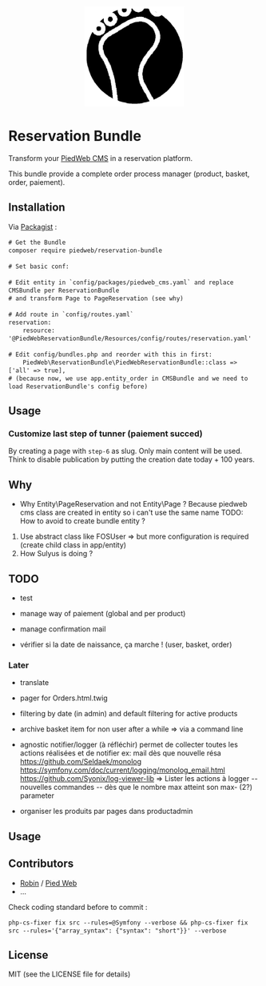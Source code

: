 <p align="center"><a href="https://piedweb.com">
<img src="https://raw.githubusercontent.com/PiedWeb/piedweb-devoluix-theme/master/src/img/logo_title.png" width="200" height="200" alt="PiedWeb.com" />
</a></p>

# Reservation Bundle

Transform your [PiedWeb CMS](https://github.com/PiedWeb/CMS) in a reservation platform.

This bundle provide a complete order process manager (product, basket, order, paiement).

## Installation

Via [Packagist](https://packagist.org/packages/piedweb/reservation-bundle) :

```
# Get the Bundle
composer require piedweb/reservation-bundle

# Set basic conf:

# Edit entity in `config/packages/piedweb_cms.yaml` and replace CMSBundle per ReservationBundle
# and transform Page to PageReservation (see why)

# Add route in `config/routes.yaml`
reservation:
    resource: '@PiedWebReservationBundle/Resources/config/routes/reservation.yaml'

# Edit config/bundles.php and reorder with this in first:
    PiedWeb\ReservationBundle\PiedWebReservationBundle::class => ['all' => true],
# (because now, we use app.entity_order in CMSBundle and we need to load ReservationBundle's config before)
```



## Usage

### Customize last step of tunner (paiement succed)

By creating a page with `step-6` as slug. Only main content will be used.
Think to disable publication by putting the creation date today + 100 years.


## Why

- Why Entity\PageReservation and not Entity\Page ?
Because piedweb cms class are created in entity so i can't use the same name
TODO: How to avoid to create bundle entity ?
1. Use abstract class like FOSUser => but more configuration is required (create child class in app/entity)
2. How Sulyus is doing ?


## TODO

- test

- manage way of paiement (global and per product)
- manage confirmation mail

- vérifier si la date de naissance, ça marche ! (user, basket, order)


### Later

- translate

- pager for Orders.html.twig

- filtering by date (in admin) and default filtering for active products
- archive basket item for non user after a while => via a command line

- agnostic notifier/logger (à réfléchir)
   permet de collecter toutes les actions réalisées et de notifier ex: mail dès que nouvelle résa
    https://github.com/Seldaek/monolog
    https://symfony.com/doc/current/logging/monolog_email.html
    https://github.com/Syonix/log-viewer-lib
=> Lister les actions à logger
-- nouvelles commandes
-- dès que le nombre max atteint son max- (2?) parameter

- organiser les produits par pages dans productadmin

## Usage



## Contributors

* [Robin](https://www.robin-d.fr/) / [Pied Web](https://piedweb.com)
* ...

Check coding standard before to commit :
```
php-cs-fixer fix src --rules=@Symfony --verbose && php-cs-fixer fix src --rules='{"array_syntax": {"syntax": "short"}}' --verbose
```



## License

MIT (see the LICENSE file for details)
